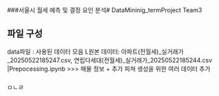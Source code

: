###서울시 월세 예측 및 결정 요인 분석# DataMininig_termProject Team3

## 파일 구성
data파일 : 사용된 데이터 모음 
L원본 데이터: 아파트(전월세)_실거래가_20250522185247.csv, 연립다세대(전월세)_실거래가_20250522185244.csv
|Prepocessing.ipynb  \>>> 매물 정보 + 추가 피쳐 생성을 위한 여러 데이터 추가

###

ㅁㄴㄹ
